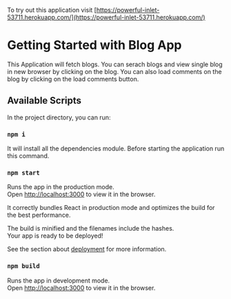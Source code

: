 To try out this application visit [https://powerful-inlet-53711.herokuapp.com/](https://powerful-inlet-53711.herokuapp.com/)

# Getting Started with Blog App
This Application will fetch blogs. You can serach blogs and view single blog in new browser by clicking on the blog.
You can also load comments on the blog by clicking on the load comments button.

## Available Scripts

In the project directory, you can run:

### `npm i`
It will install all the dependencies module.
Before starting the application run this command.

### `npm start`

Runs the app in the production mode.\
Open [http://localhost:3000](http://localhost:3000) to view it in the browser.

It correctly bundles React in production mode and optimizes the build for the best performance.

The build is minified and the filenames include the hashes.\
Your app is ready to be deployed!

See the section about [deployment](https://facebook.github.io/create-react-app/docs/deployment) for more information.

### `npm build`

Runs the app in development mode.\
Open [http://localhost:3000](http://localhost:3000) to view it in the browser.
